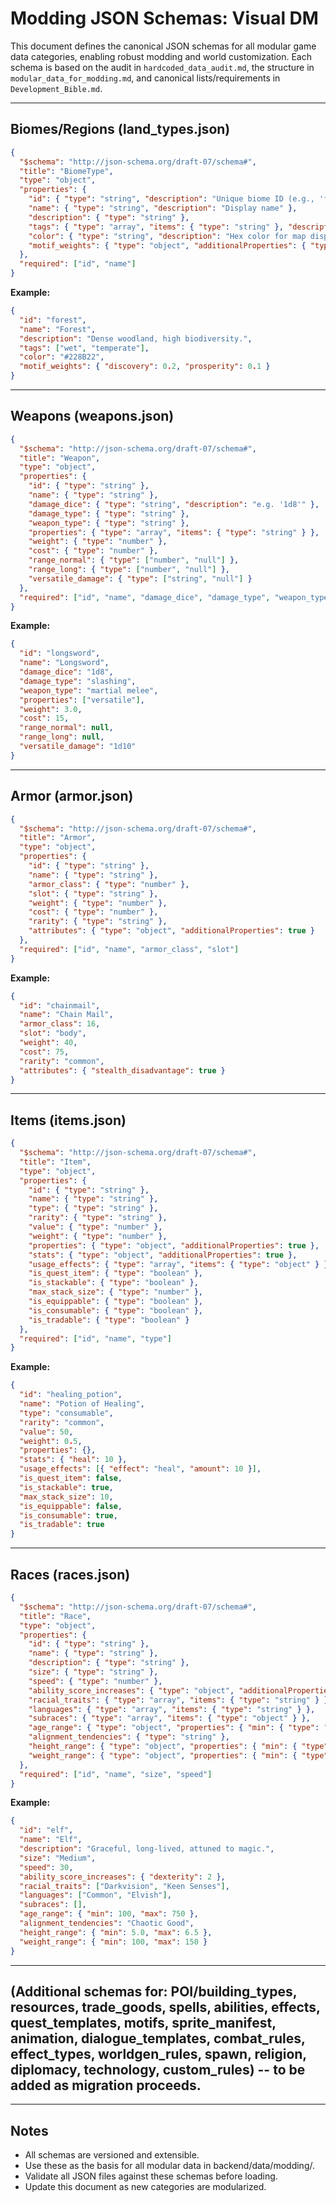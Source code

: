 # Modding JSON Schemas: Visual DM

This document defines the canonical JSON schemas for all modular game data categories, enabling robust modding and world customization. Each schema is based on the audit in `hardcoded_data_audit.md`, the structure in `modular_data_for_modding.md`, and canonical lists/requirements in `Development_Bible.md`.

---

## Biomes/Regions (land_types.json)
```json
{
  "$schema": "http://json-schema.org/draft-07/schema#",
  "title": "BiomeType",
  "type": "object",
  "properties": {
    "id": { "type": "string", "description": "Unique biome ID (e.g., 'forest')" },
    "name": { "type": "string", "description": "Display name" },
    "description": { "type": "string" },
    "tags": { "type": "array", "items": { "type": "string" }, "description": "Biome tags (e.g., 'wet', 'cold')" },
    "color": { "type": "string", "description": "Hex color for map display" },
    "motif_weights": { "type": "object", "additionalProperties": { "type": "number" }, "description": "Motif weighting for this biome" }
  },
  "required": ["id", "name"]
}
```

**Example:**
```json
{
  "id": "forest",
  "name": "Forest",
  "description": "Dense woodland, high biodiversity.",
  "tags": ["wet", "temperate"],
  "color": "#228B22",
  "motif_weights": { "discovery": 0.2, "prosperity": 0.1 }
}
```

---

## Weapons (weapons.json)
```json
{
  "$schema": "http://json-schema.org/draft-07/schema#",
  "title": "Weapon",
  "type": "object",
  "properties": {
    "id": { "type": "string" },
    "name": { "type": "string" },
    "damage_dice": { "type": "string", "description": "e.g. '1d8'" },
    "damage_type": { "type": "string" },
    "weapon_type": { "type": "string" },
    "properties": { "type": "array", "items": { "type": "string" } },
    "weight": { "type": "number" },
    "cost": { "type": "number" },
    "range_normal": { "type": ["number", "null"] },
    "range_long": { "type": ["number", "null"] },
    "versatile_damage": { "type": ["string", "null"] }
  },
  "required": ["id", "name", "damage_dice", "damage_type", "weapon_type"]
}
```

**Example:**
```json
{
  "id": "longsword",
  "name": "Longsword",
  "damage_dice": "1d8",
  "damage_type": "slashing",
  "weapon_type": "martial melee",
  "properties": ["versatile"],
  "weight": 3.0,
  "cost": 15,
  "range_normal": null,
  "range_long": null,
  "versatile_damage": "1d10"
}
```

---

## Armor (armor.json)
```json
{
  "$schema": "http://json-schema.org/draft-07/schema#",
  "title": "Armor",
  "type": "object",
  "properties": {
    "id": { "type": "string" },
    "name": { "type": "string" },
    "armor_class": { "type": "number" },
    "slot": { "type": "string" },
    "weight": { "type": "number" },
    "cost": { "type": "number" },
    "rarity": { "type": "string" },
    "attributes": { "type": "object", "additionalProperties": true }
  },
  "required": ["id", "name", "armor_class", "slot"]
}
```

**Example:**
```json
{
  "id": "chainmail",
  "name": "Chain Mail",
  "armor_class": 16,
  "slot": "body",
  "weight": 40,
  "cost": 75,
  "rarity": "common",
  "attributes": { "stealth_disadvantage": true }
}
```

---

## Items (items.json)
```json
{
  "$schema": "http://json-schema.org/draft-07/schema#",
  "title": "Item",
  "type": "object",
  "properties": {
    "id": { "type": "string" },
    "name": { "type": "string" },
    "type": { "type": "string" },
    "rarity": { "type": "string" },
    "value": { "type": "number" },
    "weight": { "type": "number" },
    "properties": { "type": "object", "additionalProperties": true },
    "stats": { "type": "object", "additionalProperties": true },
    "usage_effects": { "type": "array", "items": { "type": "object" } },
    "is_quest_item": { "type": "boolean" },
    "is_stackable": { "type": "boolean" },
    "max_stack_size": { "type": "number" },
    "is_equippable": { "type": "boolean" },
    "is_consumable": { "type": "boolean" },
    "is_tradable": { "type": "boolean" }
  },
  "required": ["id", "name", "type"]
}
```

**Example:**
```json
{
  "id": "healing_potion",
  "name": "Potion of Healing",
  "type": "consumable",
  "rarity": "common",
  "value": 50,
  "weight": 0.5,
  "properties": {},
  "stats": { "heal": 10 },
  "usage_effects": [{ "effect": "heal", "amount": 10 }],
  "is_quest_item": false,
  "is_stackable": true,
  "max_stack_size": 10,
  "is_equippable": false,
  "is_consumable": true,
  "is_tradable": true
}
```

---

## Races (races.json)
```json
{
  "$schema": "http://json-schema.org/draft-07/schema#",
  "title": "Race",
  "type": "object",
  "properties": {
    "id": { "type": "string" },
    "name": { "type": "string" },
    "description": { "type": "string" },
    "size": { "type": "string" },
    "speed": { "type": "number" },
    "ability_score_increases": { "type": "object", "additionalProperties": { "type": "number" } },
    "racial_traits": { "type": "array", "items": { "type": "string" } },
    "languages": { "type": "array", "items": { "type": "string" } },
    "subraces": { "type": "array", "items": { "type": "object" } },
    "age_range": { "type": "object", "properties": { "min": { "type": "number" }, "max": { "type": "number" } } },
    "alignment_tendencies": { "type": "string" },
    "height_range": { "type": "object", "properties": { "min": { "type": "number" }, "max": { "type": "number" } } },
    "weight_range": { "type": "object", "properties": { "min": { "type": "number" }, "max": { "type": "number" } } }
  },
  "required": ["id", "name", "size", "speed"]
}
```

**Example:**
```json
{
  "id": "elf",
  "name": "Elf",
  "description": "Graceful, long-lived, attuned to magic.",
  "size": "Medium",
  "speed": 30,
  "ability_score_increases": { "dexterity": 2 },
  "racial_traits": ["Darkvision", "Keen Senses"],
  "languages": ["Common", "Elvish"],
  "subraces": [],
  "age_range": { "min": 100, "max": 750 },
  "alignment_tendencies": "Chaotic Good",
  "height_range": { "min": 5.0, "max": 6.5 },
  "weight_range": { "min": 100, "max": 150 }
}
```

---

## (Additional schemas for: POI/building_types, resources, trade_goods, spells, abilities, effects, quest_templates, motifs, sprite_manifest, animation, dialogue_templates, combat_rules, effect_types, worldgen_rules, spawn, religion, diplomacy, technology, custom_rules) -- to be added as migration proceeds.

---

## Notes
- All schemas are versioned and extensible.
- Use these as the basis for all modular data in backend/data/modding/.
- Validate all JSON files against these schemas before loading.
- Update this document as new categories are modularized. 